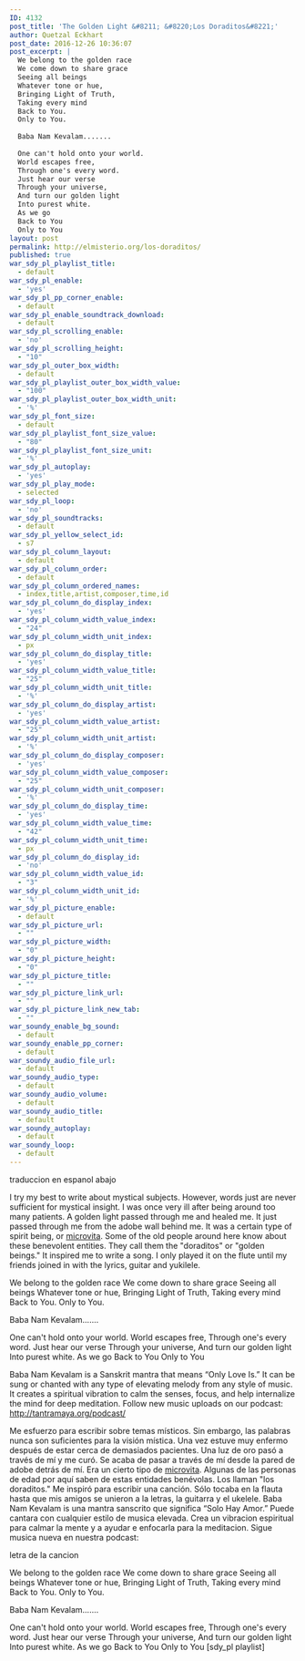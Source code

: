 ```yaml
---
ID: 4132
post_title: 'The Golden Light &#8211; &#8220;Los Doraditos&#8221;'
author: Quetzal Eckhart
post_date: 2016-12-26 10:36:07
post_excerpt: |
  We belong to the golden race
  We come down to share grace
  Seeing all beings
  Whatever tone or hue,
  Bringing Light of Truth,
  Taking every mind
  Back to You.
  Only to You.
  
  Baba Nam Kevalam.......
  
  One can't hold onto your world.
  World escapes free,
  Through one's every word.
  Just hear our verse
  Through your universe,
  And turn our golden light
  Into purest white.
  As we go
  Back to You
  Only to You
layout: post
permalink: http://elmisterio.org/los-doraditos/
published: true
war_sdy_pl_playlist_title:
  - default
war_sdy_pl_enable:
  - 'yes'
war_sdy_pl_pp_corner_enable:
  - default
war_sdy_pl_enable_soundtrack_download:
  - default
war_sdy_pl_scrolling_enable:
  - 'no'
war_sdy_pl_scrolling_height:
  - "10"
war_sdy_pl_outer_box_width:
  - default
war_sdy_pl_playlist_outer_box_width_value:
  - "100"
war_sdy_pl_playlist_outer_box_width_unit:
  - '%'
war_sdy_pl_font_size:
  - default
war_sdy_pl_playlist_font_size_value:
  - "80"
war_sdy_pl_playlist_font_size_unit:
  - '%'
war_sdy_pl_autoplay:
  - 'yes'
war_sdy_pl_play_mode:
  - selected
war_sdy_pl_loop:
  - 'no'
war_sdy_pl_soundtracks:
  - default
war_sdy_pl_yellow_select_id:
  - s7
war_sdy_pl_column_layout:
  - default
war_sdy_pl_column_order:
  - default
war_sdy_pl_column_ordered_names:
  - index,title,artist,composer,time,id
war_sdy_pl_column_do_display_index:
  - 'yes'
war_sdy_pl_column_width_value_index:
  - "24"
war_sdy_pl_column_width_unit_index:
  - px
war_sdy_pl_column_do_display_title:
  - 'yes'
war_sdy_pl_column_width_value_title:
  - "25"
war_sdy_pl_column_width_unit_title:
  - '%'
war_sdy_pl_column_do_display_artist:
  - 'yes'
war_sdy_pl_column_width_value_artist:
  - "25"
war_sdy_pl_column_width_unit_artist:
  - '%'
war_sdy_pl_column_do_display_composer:
  - 'yes'
war_sdy_pl_column_width_value_composer:
  - "25"
war_sdy_pl_column_width_unit_composer:
  - '%'
war_sdy_pl_column_do_display_time:
  - 'yes'
war_sdy_pl_column_width_value_time:
  - "42"
war_sdy_pl_column_width_unit_time:
  - px
war_sdy_pl_column_do_display_id:
  - 'no'
war_sdy_pl_column_width_value_id:
  - "3"
war_sdy_pl_column_width_unit_id:
  - '%'
war_sdy_pl_picture_enable:
  - default
war_sdy_pl_picture_url:
  - ""
war_sdy_pl_picture_width:
  - "0"
war_sdy_pl_picture_height:
  - "0"
war_sdy_pl_picture_title:
  - ""
war_sdy_pl_picture_link_url:
  - ""
war_sdy_pl_picture_link_new_tab:
  - ""
war_soundy_enable_bg_sound:
  - default
war_soundy_enable_pp_corner:
  - default
war_soundy_audio_file_url:
  - default
war_soundy_audio_type:
  - default
war_soundy_audio_volume:
  - default
war_soundy_audio_title:
  - default
war_soundy_autoplay:
  - default
war_soundy_loop:
  - default
---
```


traduccion en espanol abajo

I try my best to write about mystical subjects. However, words just are never sufficient for mystical insight. I was once very ill after being around too many patients. A golden light passed through me and healed me. It just passed through me from the adobe wall behind me. It was a certain type of spirit being, or <a href="http://elmisterio.org/the-varieties-of-microvita/">microvita</a>. Some of the old people around here know about these benevolent entities. They call them the "doraditos" or "golden beings." It inspired me to write a song. I only played it on the flute until my friends joined in with the lyrics, guitar and yukilele.

We belong to the golden race
We come down to share grace
Seeing all beings
Whatever tone or hue,
Bringing Light of Truth,
Taking every mind
Back to You.
Only to You.

Baba Nam Kevalam.......

One can't hold onto your world.
World escapes free,
Through one's every word.
Just hear our verse
Through your universe,
And turn our golden light
Into purest white.
As we go
Back to You
Only to You

Baba Nam Kevalam is a Sanskrit mantra that means “Only Love Is.” It can be sung or chanted with any type of elevating melody from any style of music. It creates a spiritual vibration to calm the senses, focus, and help internalize the mind for deep meditation. Follow new music uploads on our podcast: <a href="http://tantramaya.org/podcast/">http://tantramaya.org/podcast/</a>

Me esfuerzo para escribir sobre temas místicos. Sin embargo, las palabras nunca son suficientes para la visión mística. Una vez estuve muy enfermo después de estar cerca de demasiados pacientes. Una luz de oro pasó a través de mí y me curó. Se acaba de pasar a través de mí desde la pared de adobe detrás de mí. Era un cierto tipo de <a href="http://elmisterio.org/las-variedades-de-microvita/">microvita</a>. Algunas de las personas de edad por aquí saben de estas entidades benévolas. Los llaman "los doraditos." Me inspiró para escribir una canción. Sólo tocaba en la flauta hasta que mis amigos se unieron a la letras, la guitarra y el ukelele. Baba Nam Kevalam is una mantra sanscrito que significa “Solo Hay Amor.” Puede cantara con cualquier estilo de musica elevada. Crea un vibracion espiritual para calmar la mente y a ayudar e enfocarla para la meditacion. Sigue musica nueva en nuestra podcast:

letra de la cancion

We belong to the golden race
We come down to share grace
Seeing all beings
Whatever tone or hue,
Bringing Light of Truth,
Taking every mind
Back to You.
Only to You.

Baba Nam Kevalam.......

One can't hold onto your world.
World escapes free,
Through one's every word.
Just hear our verse
Through your universe,
And turn our golden light
Into purest white.
As we go
Back to You
Only to You
[sdy_pl playlist]